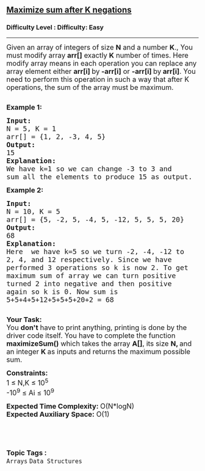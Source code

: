<h2><a href="https://www.geeksforgeeks.org/problems/maximize-sum-after-k-negations1149/1?page=1&difficulty=Easy&sprint=94ade6723438d94ecf0c00c3937dad55&sortBy=submissions">Maximize sum after K negations</a></h2><h3>Difficulty Level : Difficulty: Easy</h3><hr><div class="problems_problem_content__Xm_eO"><p><span style="font-size: 18px;">Given an array of integers of size <strong>N</strong> and a number <strong>K</strong>., You must modify array <strong>arr[]</strong> exactly <strong>K</strong>&nbsp;number of times. Here modify array means in each operation you can replace any array element either <strong>arr[i] </strong>by<strong> -arr[i]</strong> or <strong>-arr[i] </strong>by<strong> arr[i]</strong>. You need to perform this operation in such a way that after K operations, the sum of the array must be maximum.</span></p>
<p><br><span style="font-size: 18px;"><strong>Example 1:</strong></span></p>
<pre><span style="font-size: 18px;"><strong>Input:</strong>
N = 5, K = 1
arr[] = {1, 2, -3, 4, 5}
<strong>Output:</strong>
15
<strong>Explanation:
</strong>We have k=1 so we can change -3 to 3 and
sum all the elements to produce 15 as output.</span></pre>
<p><span style="font-size: 18px;"><strong>Example 2:</strong></span></p>
<pre><span style="font-size: 18px;"><strong>Input:</strong>
N = 10, K = 5
arr[] = {5, -2, 5, -4, 5, -12, 5, 5, 5, 20}
<strong>Output:</strong>
68
<strong>Explanation:
</strong>Here  we have k=5 so we turn -2, -4, -12 to
2, 4, and 12 respectively. Since we have
performed 3 operations so k is now 2. To get
maximum sum of array we can turn positive
turned 2 into negative and then positive
again so k is 0. Now sum is
5+5+4+5+12+5+5+5+20+2 = 68</span></pre>
<p><br><span style="font-size: 18px;"><strong>Your Task:</strong><br>You <strong>don't</strong> have to print anything, printing is done by the driver code itself. You have to complete the function <strong>maximizeSum()</strong> which takes the array <strong>A[]</strong>, its size <strong>N</strong><strong>, </strong>and an integer <strong>K </strong>as inputs and returns the maximum possible sum.</span></p>
<p><span style="font-size: 18px;"><strong>Constraints:</strong><br>1 ≤ N,K ≤ 10<sup>5</sup><br>-10<sup>9</sup> ≤ Ai ≤ 10<sup>9</sup> </span></p>
<p><span style="font-size: 18px;"><strong>Expected Time Complexity: </strong>O(N*logN)<br><strong>Expected Auxiliary Space:</strong> O(1)</span></p>
<p><span style="font-size: 18px;"><strong>&nbsp;</strong></span></p></div><br><p><span style=font-size:18px><strong>Topic Tags : </strong><br><code>Arrays</code>&nbsp;<code>Data Structures</code>&nbsp;
